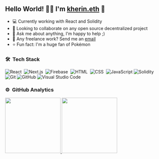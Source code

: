 ## Hello World! 👋🏻 I'm [kherin.eth](https://kherin-eth.netlify.app) 🦄

- 💻 Currently working with React and Solidity
- 🔭 Looking to collaborate on any open source decentralized project
- 💬 Ask me about anything, I'm happy to help ;)
- 💼 Any freelance work? Send me an [email](mailto:abhishek.naidu@cred.club)
- ⭐️ Fun fact: I'm a huge fan of Pokémon

### 🛠 &nbsp;Tech Stack

![React](https://img.shields.io/badge/-React-05122A?style=flat&logo=react)&nbsp;
![Next.js](https://img.shields.io/badge/-Next.js-05122A?style=flat&logo=next.js)&nbsp;
![Firebase](https://img.shields.io/badge/-Firebase-05122A?style=flat&logo=firebase)&nbsp;
![HTML](https://img.shields.io/badge/-HTML-05122A?style=flat&logo=HTML5)&nbsp;
![CSS](https://img.shields.io/badge/-CSS-05122A?style=flat&logo=CSS3&logoColor=1572B6)&nbsp;
![JavaScript](https://img.shields.io/badge/-JavaScript-05122A?style=flat&logo=javascript)
![Solidity](https://img.shields.io/badge/-Solidity-05122A?style=flat&logo=Solidity&logoColor=fff)&nbsp;
![Git](https://img.shields.io/badge/-Git-05122A?style=flat&logo=git)
![GitHub](https://img.shields.io/badge/-GitHub-05122A?style=flat&logo=github)
![Visual Studio Code](https://img.shields.io/badge/-Visual%20Studio%20Code-05122A?style=flat&logo=visual-studio-code&logoColor=007ACC)&nbsp;

### ⚙️ &nbsp;GitHub Analytics

<p align="left">
<a href="https://github.com/kherincalderon">
    <img height="180em" src="https://github-readme-stats-eight-theta.vercel.app/api/top-langs/?username=kherincalderon&layout=compact&langs_count=8&theme=algolia"/>
  <img height="180em" src="https://github-readme-stats-eight-theta.vercel.app/api?username=kherincalderon&show_icons=true&theme=algolia&include_all_commits=true&count_private=true"/>
</a>
</p>
